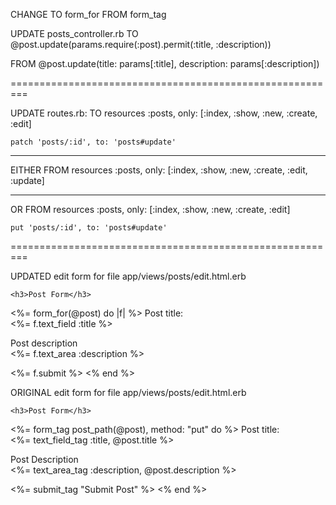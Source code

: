 CHANGE TO      form_for        FROM        form_tag

UPDATE posts_controller.rb
TO
	@post.update(params.require(:post).permit(:title, :description))


FROM
	@post.update(title: params[:title], description: params[:description])


=========================================================


UPDATE routes.rb:
TO
    resources :posts, only: [:index, :show, :new, :create, :edit]

    patch 'posts/:id', to: 'posts#update'

 _________________________   

EITHER FROM
    resources :posts, only: [:index, :show, :new, :create, :edit, :update]
_________________________   

OR FROM
    resources :posts, only: [:index, :show, :new, :create, :edit]

    put 'posts/:id', to: 'posts#update'


=========================================================

UPDATED edit form for file app/views/posts/edit.html.erb

    <h3>Post Form</h3>
 
<%= form_for(@post) do |f| %>
  <label>Post title:</label><br>
  <%= f.text_field :title %><br>
 
  <label>Post description</label><br>
  <%= f.text_area :description %><br>
 
  <%= f.submit %>
<% end %>


ORIGINAL edit form for file app/views/posts/edit.html.erb

    <h3>Post Form</h3>

<%= form_tag post_path(@post), method: "put" do %>
  <label>Post title:</label><br>
  <%= text_field_tag :title, @post.title %><br>

  <label>Post Description</label><br>
  <%= text_area_tag :description, @post.description %><br>
  
  <%= submit_tag "Submit Post" %>
<% end %>






